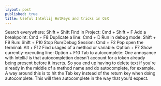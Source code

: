 ```yaml
---
layout: post
published: true
title: Useful Intellij HotKeys and tricks in OSX
---
```

Search everywhere: Shift + Shift
Find in Project: Cmd + Shift + F
Add a breakpoint: Cmd + F8
Duplicate a line: Cmd + D
Run in debug mode: Shift + F9
Run: Shift + F10
Stop Run/Debug Session: Cmd + F2
Pop open the terminal: Alt + F12
Find usages of a method or variable: Option + F7
Show currently-executing line: Option + F10
Tab to autocomplete: One annoyance with IntelliJ is that autocompletion doesn't account for a token already being present before it inserts. So you end up having to delete text if you're already in the middle of a method name and do autocomplete, for example. A way around this is to hit the Tab key instead of the return key when doing autocomplete. This will then autocomplete in the way that you'd expect.

